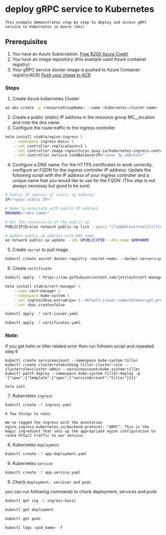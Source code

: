 # deploy gRPC service to Kubernetes

    This example demonstrates step by step to deploy and access gRPC service to Kubernetes in Azure (aks)

## Prerequisites

1. You have an Azure Subscription. [Free $200 Azure Credit](https://azure.microsoft.com/free)
1. You have an image repository (this example used Azure container registry)
3. Your gRPC service docker image is pushed to Azure Container registry(ACR) [Push your image to ACR](https://docs.microsoft.com/en-us/azure/container-registry/container-registry-get-started-docker-cli) 

### Steps 

1. Create Azure kubernetes Cluster

```sh
az aks create -g <resourceGroupName> --name <kubernetes-cluster-name>  --service-principal <servicePrincipalId> --client-secret <clientSecretId>
```
2. Create a public (static) IP address in the resource group MC_<resourceGroupName>_location and note the dns name
3. Configure the route traffic to the ingress controller

```sh
helm install stable/nginx-ingress \
    --namespace ingress-basic \
    --set controller.replicaCount=1 \
	--set controller.image.repository= quay.io/kubernetes-ingress-controller/nginx-ingress-controller  \
    --set controller.service.loadBalancerIP="<your Ip address>"
```
4. Configure a DNS name:
For the HTTPS certificates to work correctly, configure an FQDN for the ingress controller IP address. Update the following script with the IP address of your ingress controller and a unique name that you would like to use for the FQDN: (This step is not always necessay but good to be sure)
```sh
# Public IP address of static ip address
IP="<your static IP>"

# Name to associate with public IP address
DNSNAME="<dns name>"

# Get the resource-id of the public ip
PUBLICIPID=$(az network public-ip list --query "[?ipAddress!=null]|[?contains(ipAddress, '$IP')].[id]" --output tsv)

# Update public ip address with DNS name
az network public-ip update --ids $PUBLICIPID --dns-name $DNSNAME
```
5. Create `secret` to pull image

```sh
kubectl create secret docker-registry <secret-name> --docker-server=<youracr.azurecr.io> --docker-username=<acrusername> --docker-password=<acr-password> --docker-email=<youremailaddress>
```
6. Create `certificate` 

```sh
kubectl apply -f https://raw.githubusercontent.com/jetstack/cert-manager/release-0.6/deploy/manifests/00-crds.yaml
```

```sh
helm install stable/cert-manager \
    --name cert-manager \
    --namespace kube-system \
    --set ingressShim.extraArgs='{--default-issuer-name=letsencrypt-prod,--default-issuer-kind=Issuer}' \
    --set rbac.create=false
```

```sh
kubectl apply -f cert-issuer.yaml
```

```sh
kubectl apply -f certificates.yaml
```
### Note: 
If you get helm or tiller related error then run followin script and repeated step 6

```
kubectl create serviceaccount --namespace kube-system tiller
kubectl create clusterrolebinding tiller-cluster-rule --clusterrole=cluster-admin --serviceaccount=kube-system:tiller
kubectl patch deploy --namespace kube-system tiller-deploy -p '{"spec":{"template":{"spec":{"serviceAccount":"tiller"}}}}'

helm init
```

7. Kubernetes `ingress`

```sh
kubectl create -f ingress.yaml
```
    A few things to note:

    We've tagged the ingress with the annotation nginx.ingress.kubernetes.io/backend-protocol: "GRPC". This is the magic ingredient that sets up the appropriate nginx configuration to route http/2 traffic to our service.

8. Kubernetes `deployment`

```sh
kubectl create -f app-deployment.yaml
```
9. Kubernetes `service`

```sh
kubectl create -f app-service.yaml
```

9. Check `deployment, services and pods`

you can run following commands to check deployment, services and pods

```sh
kubectl get ing -n ingress-basic
```
```sh
kubectl get deployment
```
```sh
kubectl get pods
```
```sh
kubectl logs <pod_name> -f
```